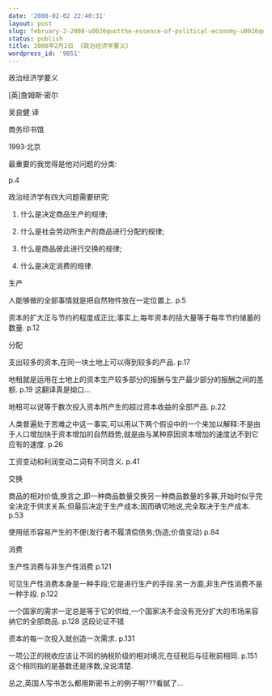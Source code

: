 ```yaml
---
date: '2008-02-02 22:40:31'
layout: post
slug: february-2-2008-u0026quotthe-essence-of-political-economy-u0026quot
status: publish
title: 2008年2月2日 《政治经济学要义》
wordpress_id: '9851'
---
```





政治经济学要义




[英]詹姆斯·密尔




吴良健 译




商务印书馆




1993·北京




  





最重要的我觉得是他对问题的分类:




  





p.4




政治经济学有四大问题需要研究:




1. 什么是决定商品生产的规律;




2. 什么是社会劳动所生产的商品进行分配的规律;




3. 什么是商品彼此进行交换的规律;




4. 什么是决定消费的规律.




  





  





生产




人能够做的全部事情就是把自然物件放在一定位置上. p.5




资本的扩大正与节约的程度成正比;事实上,每年资本的括大量等于每年节约储蓄的数量. p.12




  





分配




支出较多的资本,在同一块土地上可以得到较多的产品. p.17




地租就是运用在土地上的资本生产较多部分的报酬与生产最少部分的报酬之间的差额. p.19 这翻译真是拗口...




地租可以说等于数次投入资本所产生的超过资本收益的全部产品. p.22




人类普遍处于苦难之中这一事实,可以用以下两个假设中的一个来加以解释:不是由于人口增加快于资本增加的自然趋势,就是由与某种原因资本增加的速度达不到它应有的速度. p.26




工资变动和利润变动二词有不同含义. p.41




  





交换




商品的相对价值,换言之,即一种商品数量交换另一种商品数量的多寡,开始时似乎完全决定于供求关系;但最后决定于生产成本;因而确切地说,完全取决于生产成本. p.53




使用纸币容易产生的不便(发行者不履清偿债务;伪造;价值变动) p.84




  





消费




生产性消费与非生产性消费 p.121




可见生产性消费本身是一种手段;它是进行生产的手段.另一方面,非生产性消费不是一种手段. p.122




一个国家的需求一定总是等于它的供给,一个国家决不会没有充分扩大的市场来容纳它的全部商品. p.128 这段论证不错




资本的每一次投入就创造一次需求. p.131




一项公正的税收应该让不同的纳税阶级的相对境况,在征税后与征税前相同. p.151 这个相同指的是基数还是序数,没说清楚.




  



  





  





  





总之,英国人写书怎么都用斯密书上的例子啊???看腻了...
